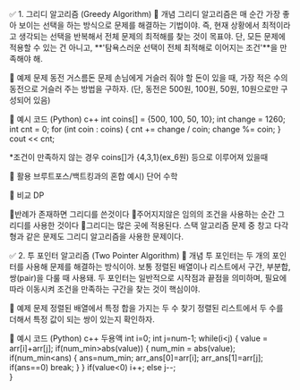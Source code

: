 ✅ 1. 그리디 알고리즘 (Greedy Algorithm)
🔹 개념
그리디 알고리즘은 매 순간 가장 좋아 보이는 선택을 하는 방식으로 문제를 해결하는 기법이야.
즉, 현재 상황에서 최적이라고 생각되는 선택을 반복해서 전체 문제의 최적해를 찾는 것이 목표야.
단, 모든 문제에 적용할 수 있는 건 아니고, **'탐욕스러운 선택이 전체 최적해로 이어지는 조건'**을 만족해야 해.

🔹 예제 문제
동전 거스름돈 문제
손님에게 거슬러 줘야 할 돈이 있을 때, 가장 적은 수의 동전으로 거슬러 주는 방법을 구하자.
(단, 동전은 500원, 100원, 50원, 10원으로만 구성되어 있음)

🔹 예시 코드 (Python)
c++
int coins[] = {500, 100, 50, 10};
int change = 1260;
int cnt = 0;
for (int coin : coins) {
    cnt += change / coin;
    change %= coin;
}
cout << cnt;

*조건이 만족하지 않는 경우 coins[]가 {4,3,1}(ex_6원) 등으로 이루어져 있을때

🔹 활용
브루트포스/백트킹과의 혼합
예시) 단어 수학

🔹 비교
DP

🔹반례가 존재하면 그리디를 쓴것이다
🔹주어지지않은 임의의 조건을 사용하는 순간 그리디를 사용한 것이다
🔹그리디는 많은 곳에 적용된다.
스택 알고리즘 문제 중 창고 다각형과 같은 문제도 그리디 알고리즘을 사용한 문제이다.

✅ 2. 투 포인터 알고리즘 (Two Pointer Algorithm)
🔹 개념
투 포인터는 두 개의 포인터를 사용해 문제를 해결하는 방식이야. 보통 정렬된 배열이나 리스트에서 구간, 부분합, 쌍(pair)을 다룰 때 사용돼.
두 포인터는 일반적으로 시작점과 끝점을 의미하며, 필요에 따라 이동시켜 조건을 만족하는 구간을 찾는 것이 핵심이야.

🔹 예제 문제
정렬된 배열에서 특정 합을 가지는 두 수 찾기
정렬된 리스트에서 두 수를 더해서 특정 값이 되는 쌍이 있는지 확인하자.

🔹 예시 코드 (Python)
c++ 두용액
    int i=0;
    int j=num-1;
    while(i<j)
    {
        value = arr[i]+arr[j];
        if(num_min>abs(value))
        {
            num_min = abs(value);
            if(num_min<ans)
            {
                ans=num_min;
                arr_ans[0]=arr[i];
                arr_ans[1]=arr[j];
                if(ans==0)
                    break;
            }
        }
        if(value<0)
            i++;
        else
            j--;   
    }

